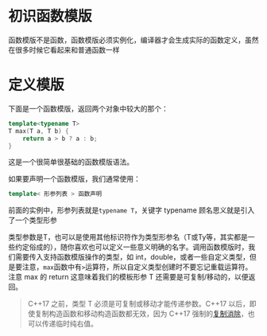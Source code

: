 # 初识函数模版
函数模版不是函数，函数模版必须实例化，编译器才会生成实际的函数定义，虽然在很多时候它看起来和普通函数一样

# 定义模版
下面是一个函数模版，返回两个对象中较大的那个：
```cpp
template<typename T>
T max(T a, T b) {
	return a > b ? a : b;
}
```
这是一个很简单很基础的函数模版语法。  

如果要声明一个函数模版，我们通常使用：
```cpp
template< 形参列表 > 函数声明
```
前面的实例中，形参列表就是```typename T```，关键字 typename 顾名思义就是引入了一个类型形参  

类型参数是T，也可以是使用其他标识符作为类型形参名（T或Ty等，其实都是一些约定俗成的），随你喜欢也可以定义一些意义明确的名字。调用函数模版时，我们需要传入支持函数模版操作的类型，如 int，double，或者一些自定义类型，但是要注意，```max```函数中有```>```运算符，所以自定义类型创建时不要忘记重载运算符。注意 max 的 return 这意味着我们的模板形参 T 还需要是可复制/移动的，以便返回。  
> C++17 之前，类型 T 必须是可复制或移动才能传递参数。C++17 以后，即使复制构造函数和移动构造函数都无效，因为 C++17 强制的[复制消除](https://zh.cppreference.com/w/cpp/language/copy_elision)，也可以传递临时纯右值。
